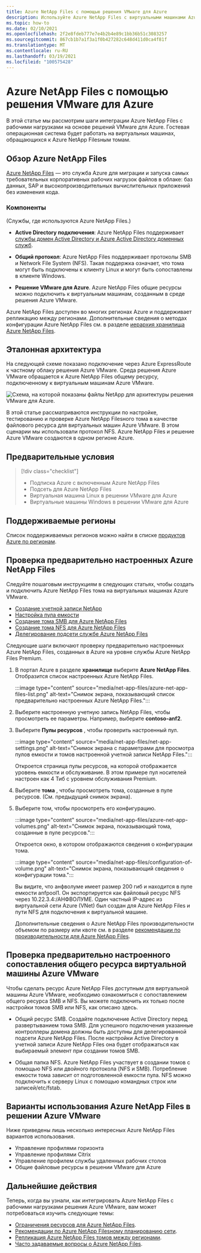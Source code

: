 ```yaml
---
title: Azure NetApp Files с помощью решения VMware для Azure
description: Используйте Azure NetApp Files с виртуальными машинами Azure VMware для переноса и синхронизации данных между локальными серверами, виртуальными машинами Azure VMware и облачными инфраструктурами.
ms.topic: how-to
ms.date: 02/10/2021
ms.openlocfilehash: 2f2e8fdeb777e7e4b2b4e89c1bb36b51c3083257
ms.sourcegitcommit: 867cb1b7a1f3a1f0b427282c648d411d0ca4f81f
ms.translationtype: MT
ms.contentlocale: ru-RU
ms.lasthandoff: 03/19/2021
ms.locfileid: "100575428"
---
```

# <a name="azure-netapp-files-with-azure-vmware-solution"></a>Azure NetApp Files с помощью решения VMware для Azure

В этой статье мы рассмотрим шаги интеграции Azure NetApp Files с рабочими нагрузками на основе решений VMware для Azure. Гостевая операционная система будет работать на виртуальных машинах, обращающихся к Azure NetApp Filesным томам. 

## <a name="azure-netapp-files-overview"></a>Обзор Azure NetApp Files

[Azure NetApp Files](../azure-netapp-files/azure-netapp-files-introduction.md) — это служба Azure для миграции и запуска самых требовательных корпоративных рабочих нагрузок файлов в облаке: баз данных, SAP и высокопроизводительных вычислительных приложений без изменения кода.

### <a name="features"></a>Компоненты
(Службы, где используются Azure NetApp Files.)

- **Active Directory подключения**: Azure NetApp Files поддерживает [службы домен Active Directory и Azure Active Directory доменных служб](../azure-netapp-files/create-active-directory-connections.md#decide-which-domain-services-to-use).

- **Общий протокол**: Azure NetApp Files поддерживает протоколы SMB и Network File System (NFS). Такая поддержка означает, что тома могут быть подключены к клиенту Linux и могут быть сопоставлены в клиенте Windows.

- **Решение VMware для Azure**. Azure NetApp Files общие ресурсы можно подключить к виртуальным машинам, созданным в среде решения Azure VMware.

Azure NetApp Files доступен во многих регионах Azure и поддерживает репликацию между регионами. Дополнительные сведения о методах конфигурации Azure NetApp Files см. в разделе [иерархия хранилища Azure NetApp Files](../azure-netapp-files/azure-netapp-files-understand-storage-hierarchy.md).

## <a name="reference-architecture"></a>Эталонная архитектура

На следующей схеме показано подключение через Azure ExpressRoute к частному облаку решения Azure VMware. Среда решения Azure VMware обращается к Azure NetApp Files общему ресурсу, подключенному к виртуальным машинам Azure VMware.

![Схема, на которой показаны файлы NetApp для архитектуры решения VMware для Azure.](media/net-app-files/net-app-files-topology.png)

В этой статье рассматриваются инструкции по настройке, тестированию и проверке Azure NetApp Filesного тома в качестве файлового ресурса для виртуальных машин Azure VMware. В этом сценарии мы использовали протокол NFS. Azure NetApp Files и решение Azure VMware создаются в одном регионе Azure.

## <a name="prerequisites"></a>Предварительные условия 

> [!div class="checklist"]
> * Подписка Azure с включенным Azure NetApp Files
> * Подсеть для Azure NetApp Files
> * Виртуальная машина Linux в решении VMware для Azure
> * Виртуальные машины Windows в решении VMware для Azure

## <a name="regions-supported"></a>Поддерживаемые регионы

Список поддерживаемых регионов можно найти в списке [продуктов Azure по регионам](https://azure.microsoft.com/global-infrastructure/services/?products=netapp,azure-vmware&regions=all).

## <a name="verify-pre-configured-azure-netapp-files"></a>Проверка предварительно настроенных Azure NetApp Files 

Следуйте пошаговым инструкциям в следующих статьях, чтобы создать и подключить Azure NetApp Files тома на виртуальных машинах Azure VMware.

- [Создание учетной записи NetApp](../azure-netapp-files/azure-netapp-files-create-netapp-account.md)
- [Настройка пула емкости](../azure-netapp-files/azure-netapp-files-set-up-capacity-pool.md)
- [Создание тома SMB для Azure NetApp Files](../azure-netapp-files/azure-netapp-files-create-volumes-smb.md)
- [Создание тома NFS для Azure NetApp Files](../azure-netapp-files/azure-netapp-files-create-volumes.md)
- [Делегирование подсети службе Azure NetApp Files](../azure-netapp-files/azure-netapp-files-delegate-subnet.md)

Следующие шаги включают проверку предварительно настроенных Azure NetApp Files, созданных в Azure на уровне службы Azure NetApp Files Premium.

1. В портал Azure в разделе **хранилище** выберите **Azure NetApp Files**. Отобразится список настроенных Azure NetApp Files. 

    :::image type="content" source="media/net-app-files/azure-net-app-files-list.png" alt-text="Снимок экрана, показывающий список предварительно настроенных Azure NetApp Files."::: 

2. Выберите настроенную учетную запись NetApp Files, чтобы просмотреть ее параметры. Например, выберите **contoso-anf2**. 

3. Выберите **Пулы ресурсов** , чтобы проверить настроенный пул. 

    :::image type="content" source="media/net-app-files/net-app-settings.png" alt-text="Снимок экрана с параметрами для просмотра пулов емкости и томов настроенной учетной записи NetApp Files.":::

    Откроется страница пулы ресурсов, на которой отображается уровень емкости и обслуживание. В этом примере пул носителей настроен как 4 Тиб с уровнем обслуживания Premium.

4. Выберите **тома** , чтобы просмотреть тома, созданные в пуле ресурсов. (См. предыдущий снимок экрана).

5. Выберите том, чтобы просмотреть его конфигурацию.  

    :::image type="content" source="media/net-app-files/azure-net-app-volumes.png" alt-text="Снимок экрана, показывающий тома, созданные в пуле ресурсов.":::

    Откроется окно, в котором отображаются сведения о конфигурации тома.

    :::image type="content" source="media/net-app-files/configuration-of-volume.png" alt-text="Снимок экрана, показывающий сведения о конфигурации тома.":::

    Вы видите, что анфволуме имеет размер 200 гиб и находится в пуле емкости anfpool1. Он экспортируется как файловый ресурс NFS через 10.22.3.4:/АНФВОЛУМЕ. Один частный IP-адрес из виртуальной сети Azure (VNet) был создан для Azure NetApp Files и пути NFS для подключения к виртуальной машине.

    Дополнительные сведения о Azure NetApp Files производительности объемом по размеру или квоте см. в разделе [рекомендации по производительности для Azure NetApp Files](../azure-netapp-files/azure-netapp-files-performance-considerations.md). 

## <a name="verify-pre-configured-azure-vmware-solution-vm-share-mapping"></a>Проверка предварительно настроенного сопоставления общего ресурса виртуальной машины Azure VMware

Чтобы сделать ресурс Azure NetApp Files доступным для виртуальной машины Azure VMware, необходимо ознакомиться с сопоставлением общего ресурса SMB и NFS. Вы можете подключить их только после настройки томов SMB или NFS, как описано здесь.

- Общий ресурс SMB. Создайте подключение Active Directory перед развертыванием тома SMB. Для успешного подключения указанные контроллеры домена должны быть доступны для делегированной подсети Azure NetApp Files. После настройки Active Directory в учетной записи Azure NetApp Files она будет отображаться как выбираемый элемент при создании томов SMB.

- Общая папка NFS. Azure NetApp Files участвует в создании томов с помощью NFS или двойного протокола (NFS и SMB). Потребление емкости тома зависит от подготовленной емкости пула. NFS можно подключить к серверу Linux с помощью командных строк или записей/etc/fstab.

## <a name="use-cases-of-azure-netapp-files-with-azure-vmware-solution"></a>Варианты использования Azure NetApp Files в решении Azure VMware

Ниже приведены лишь несколько интересных Azure NetApp Files вариантов использования. 
- Управление профилями горизонта
- Управление профилями Citrix
- Управление профилем службы удаленных рабочих столов
- Общие файловые ресурсы в решении VMware для Azure

## <a name="next-steps"></a>Дальнейшие действия

Теперь, когда вы узнали, как интегрировать Azure NetApp Files с рабочими нагрузками решения Azure VMware, вам может потребоваться изучить следующие темы:

- [Ограничения ресурсов для Azure NetApp Files](../azure-netapp-files/azure-netapp-files-resource-limits.md#resource-limits).
- [Рекомендации по Azure NetApp Filesному планированию сети](../azure-netapp-files/azure-netapp-files-network-topologies.md).
- [Репликация Azure NetApp Files томов между регионами](../azure-netapp-files/cross-region-replication-introduction.md). 
- [Часто задаваемые вопросы о Azure NetApp Files](../azure-netapp-files/azure-netapp-files-faqs.md).
